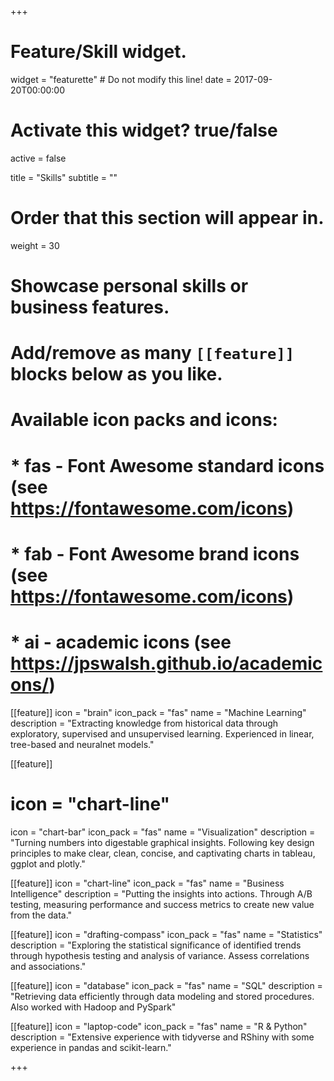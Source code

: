 +++
# Feature/Skill widget.
widget = "featurette"  # Do not modify this line!
date = 2017-09-20T00:00:00

# Activate this widget? true/false
active = false

title = "Skills"
subtitle = ""

# Order that this section will appear in.
weight = 30

# Showcase personal skills or business features.
# Add/remove as many `[[feature]]` blocks below as you like.
# 
# Available icon packs and icons:
# * fas - Font Awesome standard icons (see https://fontawesome.com/icons)
# * fab - Font Awesome brand icons (see https://fontawesome.com/icons)
# * ai - academic icons (see https://jpswalsh.github.io/academicons/)

[[feature]]
  icon = "brain"
  icon_pack = "fas"
  name = "Machine Learning"
  description = "Extracting knowledge from historical data through exploratory, supervised and unsupervised learning. Experienced in linear, tree-based and neuralnet models."
  
  
[[feature]]
  # icon = "chart-line"
  icon = "chart-bar"
  icon_pack = "fas"
  name = "Visualization"
  description = "Turning numbers into digestable graphical insights. Following key design principles to make clear, clean, concise, and captivating charts in tableau, ggplot and plotly."

  
[[feature]]
  icon = "chart-line"
  icon_pack = "fas"
  name = "Business Intelligence"
  description = "Putting the insights into actions. Through A/B testing, measuring performance and success metrics to create new value from the data."
    

[[feature]]
  icon = "drafting-compass"
  icon_pack = "fas"
  name = "Statistics"
  description = "Exploring the statistical significance of identified trends through hypothesis testing and analysis of variance. Assess correlations and associations."
  

[[feature]]
  icon = "database"
  icon_pack = "fas"
  name = "SQL"
  description = "Retrieving data efficiently through data modeling and stored procedures. Also worked with Hadoop and PySpark"


[[feature]]
  icon = "laptop-code"
  icon_pack = "fas"
  name = "R & Python"
  description = "Extensive experience with tidyverse and RShiny with some experience in pandas and scikit-learn."
  
+++

